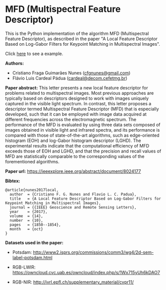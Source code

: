 MFD (Multispectral Feature Descriptor)
===============

This is the Python implementation of the algorithm MFD (Multispectral Feature Descriptor), as described in the paper "A Local Feature Descriptor Based on Log-Gabor Filters for Keypoint Matching in Multispectral Images".

Click [here](https://github.com/cfgnunes/mfd/blob/master/MatchingExample.ipynb) to see a example.

**Authors:**
* Cristiano Fraga Guimarães Nunes (<cfgnunes@gmail.com>)
* Flávio Luis Cardeal Pádua (<cardeal@decom.cefetmg.br>)

**Paper abstract:**
This letter presents a new local feature descriptor for problems related to multispectral images.
Most previous approaches are typically based on descriptors designed to work with images uniquely captured in the visible light spectrum.
In contrast, this letter proposes a descriptor termed Multispectral Feature Descriptor (MFD) that is especially developed, such that it can be employed with image data acquired at different frequencies across the electromagnetic spectrum.
The performance of the MFD is evaluated by using three data sets composed of images obtained in visible light and infrared spectra, and its performance is compared with those of state-of-the-art algorithms, such as edge-oriented histogram (EOH) and log-Gabor histogram descriptor (LGHD).
The experimental results indicate that the computational efficiency of MFD exceeds those of EOH and LGHD, and that the precision and recall values of MFD are statistically comparable to the corresponding values of the forementioned algorithms.

**Paper url:** https://ieeexplore.ieee.org/abstract/document/8024177

**Bibtex:**
```
@article{nunes2017local,
  author  = {Cristiano F. G. Nunes and Flavio L. C. Padua},
  title   = {A Local Feature Descriptor Based on Log-Gabor Filters for Keypoint Matching in Multispectral Images},
  journal = {{IEEE} Geoscience and Remote Sensing Letters},
  year    = {2017},
  volume  = {14},
  number  = {10},
  pages   = {1850--1854},
  month   = {oct}
}
```
**Datasets used in the paper:**

* Potsdam: http://www2.isprs.org/commissions/comm3/wg4/2d-sem-label-potsdam.html

* RGB-LWIR: https://owncloud.cvc.uab.es/owncloud/index.php/s/1Wx715yUh6kDAO7

* RGB-NIR: http://ivrl.epfl.ch/supplementary_material/cvpr11/
